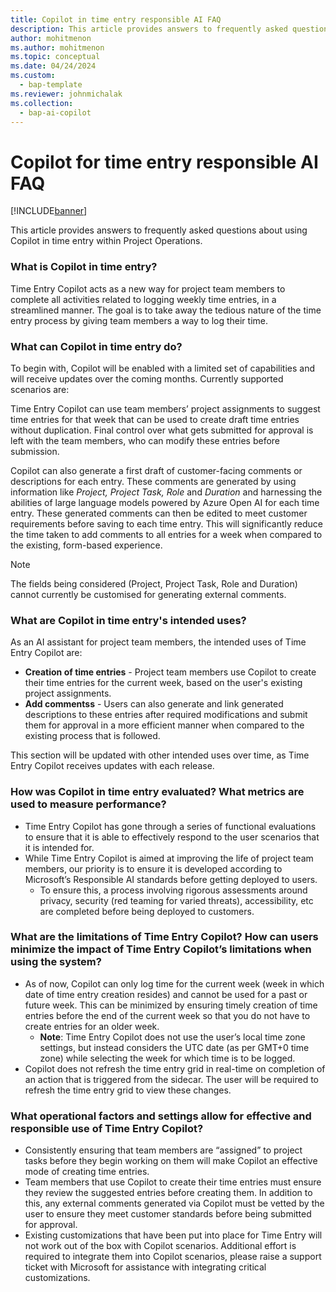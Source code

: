 ```yaml
---
title: Copilot in time entry responsible AI FAQ
description: This article provides answers to frequently asked questions about Copilot in time entry.
author: mohitmenon
ms.author: mohitmenon
ms.topic: conceptual 
ms.date: 04/24/2024
ms.custom: 
  - bap-template
ms.reviewer: johnmichalak
ms.collection:
  - bap-ai-copilot
---
```


# Copilot for time entry responsible AI FAQ

[!INCLUDE[banner](../includes/banner.md)]

This article provides answers to frequently asked questions about using Copilot in time entry within Project Operations.

### What is Copilot in time entry?

Time Entry Copilot acts as a new way for project team members to complete all activities related to logging weekly time entries, in a streamlined manner. The goal is to take away the tedious nature of the time entry process by giving team members a way to log their time.

### What can Copilot in time entry do?

To begin with, Copilot will be enabled with a limited set of capabilities and will receive updates over the coming months. Currently supported scenarios are: 

Time Entry Copilot can use team members’ project assignments to suggest time entries for that week that can be used to create draft time entries without duplication. Final control over what gets submitted for approval is left with the team members, who can modify these entries before submission.  

Copilot can also generate a first draft of customer-facing comments or descriptions for each entry. These comments are generated by using information like _Project, Project Task, Role_ and _Duration_ and harnessing the abilities of large language models powered by Azure Open AI for each time entry. These generated comments can then be edited to meet customer requirements before saving to each time entry. This will significantly reduce the time taken to add comments to all entries for a week when compared to the existing, form-based experience.

   > [!NOTE]
   > The fields being considered (Project, Project Task, Role and Duration) cannot currently be customised for generating external comments.

### What are Copilot in time entry's intended uses?

As an AI assistant for project team members, the intended uses of Time Entry Copilot are: 

- **Creation of time entries** - Project team members use Copilot to create their time entries for the current week, based on the user's existing project assignments.
- **Add commentss** - Users can also generate and link generated descriptions to these entries after required modifications and submit them for approval in a more efficient manner when compared to the existing process that is followed.

This section will be updated with other intended uses over time, as Time Entry Copilot receives updates with each release. 

### How was Copilot in time entry evaluated? What metrics are used to measure performance? 

- Time Entry Copilot has gone through a series of functional evaluations to ensure that it is able to effectively respond to the user scenarios that it is intended for.
- While Time Entry Copilot is aimed at improving the life of project team members, our priority is to ensure it is developed according to Microsoft’s Responsible AI standards before getting deployed to users.
  -  To ensure this, a process involving rigorous assessments around privacy, security (red teaming for varied threats), accessibility, etc are completed before being deployed to customers.  

### What are the limitations of Time Entry Copilot? How can users minimize the impact of Time Entry Copilot’s limitations when using the system? 

- As of now, Copilot can only log time for the current week (week in which date of time entry creation resides) and cannot be used for a past or future week. This can be minimized by ensuring timely creation of time entries before the end of the current week so that you do not have to create entries for an older week.
  - **Note**: Time Entry Copilot does not use the user’s local time zone settings, but instead considers the UTC date (as per GMT+0 time zone) while selecting the week for which time is to be logged.
- Copilot does not refresh the time entry grid in real-time on completion of an action that is triggered from the sidecar. The user will be required to refresh the time entry grid to view these changes.


### What operational factors and settings allow for effective and responsible use of Time Entry Copilot? 

- Consistently ensuring that team members are “assigned” to project tasks before they begin working on them will make Copilot an effective mode of creating time entries.
- Team members that use Copilot to create their time entries must ensure they review the suggested entries before creating them. In addition to this, any external comments generated via Copilot must be vetted by the user to ensure they meet customer standards before being submitted for approval.
- Existing customizations that have been put into place for Time Entry will not work out of the box with Copilot scenarios. Additional effort is required to integrate them into Copilot scenarios, please raise a support ticket with Microsoft for assistance with integrating critical customizations.
